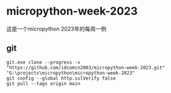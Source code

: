 # micropython-week-2023

这是一个micropython 2023年的每周一例

## git
~~~
git.exe clone --progress -v "https://github.com/idcomcn2003/micropython-week-2023.git" "G:\projects\micropython\micropython-week-2023"
git config --global http.sslVerify false 
git pull --tags origin main
~~~